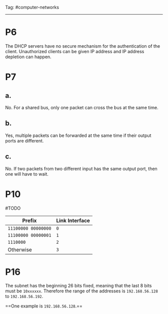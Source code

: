 Tag: #computer-networks 

---

# P6

The DHCP servers have no secure mechanism for the authentication of the client. Unauthorized clients can be given IP address and IP address depletion can happen.

# P7

## a.

No. For a shared bus, only one packet can cross the bus at the same time.

## b.

Yes, multiple packets can be forwarded at the same time if their output ports are different.

## c.

No. If two packets from two different input has the same output port, then one will have to wait.

# P10

#TODO

| Prefix              | Link Interface |
| ------------------- | -------------- |
| `11100000 00000000` | `0`            |
| `11100000 00000001` | `1`            |
| `1110000`  | `2`            |
| Otherwise           | `3`            |

# P16

The subnet has the beginning 26 bits fixed, meaning that the last 8 bits must be `10xxxxxx`. Therefore the range of the addresses is `192.168.56.128` to `192.168.56.192`.

==One example is `192.168.56.128`.==

